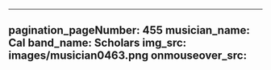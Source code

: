------
pagination_pageNumber: 455
musician_name: Cal
band_name: Scholars
img_src: images/musician0463.png
onmouseover_src: 
------